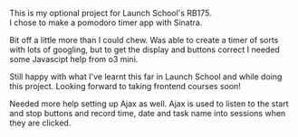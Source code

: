 This is my optional project for Launch School's RB175.  
I chose to make a pomodoro timer app with Sinatra.

Bit off a little more than I could chew.  Was able to create a timer of sorts with lots of googling, but to get the display and buttons correct I needed some Javascipt help from o3 mini.  

Still happy with what I've learnt this far in Launch School and while doing this project.  Looking forward to taking frontend courses soon!

Needed more help setting up Ajax as well.  Ajax is used to listen to the start and stop buttons and record time, date and task name into sessions when they are clicked. 
